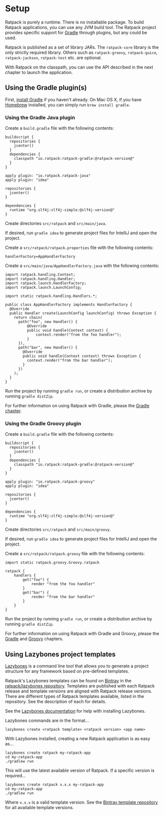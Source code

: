 # Setup

Ratpack is purely a runtime.
There is no installable package.
To build Ratpack applications, you can use any JVM build tool.
The Ratpack project provides specific support for [Gradle](http://www.gradle.org) through plugins, but any could be used.

Ratpack is published as a set of library JARs.
The `ratpack-core` library is the only strictly required library.
Others such as `ratpack-groovy`, `ratpack-guice`, `ratpack-jackson`, `ratpack-test` etc. are optional.

With Ratpack on the classpath, you can use the API described in the next chapter to launch the application.

## Using the Gradle plugin(s)

First, [install Gradle](http://www.gradle.org/docs/current/userguide/installation.html) if you haven't already.
On Mac OS X, if you have [Homebrew](http://brew.sh/) installed, you can simply run `brew install gradle`.

### Using the Gradle Java plugin
Create a `build.gradle` file with the following contents:

```language-groovy gradle
buildscript {
  repositories {
    jcenter()
  }
  dependencies {
    classpath "io.ratpack:ratpack-gradle:@ratpack-version@"
  }
}

apply plugin: "io.ratpack.ratpack-java"
apply plugin: "idea"

repositories {
  jcenter()
}

dependencies {
  runtime "org.slf4j:slf4j-simple:@slf4j-version@"
}
```

Create directories `src/ratpack` and `src/main/java`.

If desired, run `gradle idea` to generate project files for IntelliJ and open the project.

Create a `src/ratpack/ratpack.properties` file with the following contents:

```
handlerFactory=AppHandlerFactory
```

Create a `src/main/java/AppHandlerFactory.java` with the following contents:

```language-java
import ratpack.handling.Context;
import ratpack.handling.Handler;
import ratpack.launch.HandlerFactory;
import ratpack.launch.LaunchConfig;

import static ratpack.handling.Handlers.*;

public class AppHandlerFactory implements HandlerFactory {
  @Override
  public Handler create(LaunchConfig launchConfig) throws Exception {
    return chain(
      path("foo", new Handler() {
          @Override
          public void handle(Context context) {
              context.render("from the foo handler");
          }
      }),
      path("bar", new Handler() {
        @Override
        public void handle(Context context) throws Exception {
          context.render("from the bar handler");
        }
      })
    );
  }
}
```

Run the project by running `gradle run`, or create a distribution archive by running `gradle distZip`.

For further information on using Ratpack with Gradle, please the [Gradle chapter](gradle.html).

### Using the Gradle Groovy plugin

Create a `build.gradle` file with the following contents:

```language-groovy gradle
buildscript {
  repositories {
    jcenter()
  }
  dependencies {
    classpath "io.ratpack:ratpack-gradle:@ratpack-version@"
  }
}

apply plugin: "io.ratpack.ratpack-groovy"
apply plugin: "idea"

repositories {
  jcenter()
}

dependencies {
  runtime "org.slf4j:slf4j-simple:@slf4j-version@"
}
```

Create directories `src/ratpack` and `src/main/groovy`.

If desired, run `gradle idea` to generate project files for IntelliJ and open the project.

Create a `src/ratpack/ratpack.groovy` file with the following contents:

```language-groovy
import static ratpack.groovy.Groovy.ratpack

ratpack {
    handlers {
        get("foo") {
            render "from the foo handler"
        }
        get("bar") {
            render "from the bar handler"
        }
    }
}
```

Run the project by running `gradle run`, or create a distribution archive by running `gradle distZip`.

For further information on using Ratpack with Gradle and Groovy, please the [Gradle](gradle.html) and [Groovy](groovy.html) chapters.

## Using Lazybones project templates

[Lazybones](https://github.com/pledbrook/lazybones) is a command line tool that allows you to generate a project structure for any framework based on pre-defined templates.

Ratpack's Lazybones templates can be found on [Bintray](https://bintray.com) in the [ratpack/lazybones repository](https://bintray.com/ratpack/lazybones).
Templates are published with each Ratpack release and template versions are aligned with Ratpack release versions.
There are different types of Ratpack templates available, listed in the repository.
See the description of each for details.

See the [Lazybones documentation](https://github.com/pledbrook/lazybones#running-it) for help with installing Lazybones.

Lazybones commands are in the format...

```language-bash
lazybones create <ratpack template> <ratpack version> <app name>
```

With Lazybones installed, creating a new Ratpack application is as easy as…

```language-bash
lazybones create ratpack my-ratpack-app
cd my-ratpack-app
./gradlew run
```

This will use the latest available version of Ratpack.
If a specific version is required…

```language-bash
lazybones create ratpack x.x.x my-ratpack-app
cd my-ratpack-app
./gradlew run
```

Where `x.x.x` is a valid template version.  See the [Bintray template repository](https://bintray.com/ratpack/lazybones/ratpack-template/view) for all available template versions.
